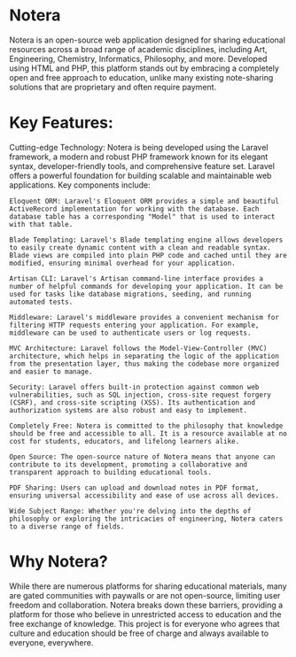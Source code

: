 # Notera

Notera is an open-source web application designed for sharing educational resources across a broad range of academic disciplines, including Art, Engineering, Chemistry, Informatics, Philosophy, and more. Developed using HTML and PHP, this platform stands out by embracing a completely open and free approach to education, unlike many existing note-sharing solutions that are proprietary and often require payment.

# Key Features:

Cutting-edge Technology: Notera is being developed using the Laravel framework, a modern and robust PHP framework known for its elegant syntax, developer-friendly tools, and comprehensive feature set. Laravel offers a powerful foundation for building scalable and maintainable web applications. Key components include:

    Eloquent ORM: Laravel's Eloquent ORM provides a simple and beautiful ActiveRecord implementation for working with the database. Each database table has a corresponding "Model" that is used to interact with that table.
    
    Blade Templating: Laravel's Blade templating engine allows developers to easily create dynamic content with a clean and readable syntax. Blade views are compiled into plain PHP code and cached until they are modified, ensuring minimal overhead for your application.

    Artisan CLI: Laravel's Artisan command-line interface provides a number of helpful commands for developing your application. It can be used for tasks like database migrations, seeding, and running automated tests.

    Middleware: Laravel's middleware provides a convenient mechanism for filtering HTTP requests entering your application. For example, middleware can be used to authenticate users or log requests.

    MVC Architecture: Laravel follows the Model-View-Controller (MVC) architecture, which helps in separating the logic of the application from the presentation layer, thus making the codebase more organized and easier to manage.

    Security: Laravel offers built-in protection against common web vulnerabilities, such as SQL injection, cross-site request forgery (CSRF), and cross-site scripting (XSS). Its authentication and authorization systems are also robust and easy to implement.

    Completely Free: Notera is committed to the philosophy that knowledge should be free and accessible to all. It is a resource available at no cost for students, educators, and lifelong learners alike.
    
    Open Source: The open-source nature of Notera means that anyone can contribute to its development, promoting a collaborative and transparent approach to building educational tools.
    
    PDF Sharing: Users can upload and download notes in PDF format, ensuring universal accessibility and ease of use across all devices.
    
    Wide Subject Range: Whether you're delving into the depths of philosophy or exploring the intricacies of engineering, Notera caters to a diverse range of fields.

# Why Notera?

While there are numerous platforms for sharing educational materials, many are gated communities with paywalls or are not open-source, limiting user freedom and collaboration. Notera breaks down these barriers, providing a platform for those who believe in unrestricted access to education and the free exchange of knowledge. This project is for everyone who agrees that culture and education should be free of charge and always available to everyone, everywhere.
